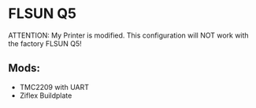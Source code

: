 # FLSUN Q5

ATTENTION: My Printer is modified. This configuration will NOT work with the factory FLSUN Q5!

## Mods:
- TMC2209 with UART
- Ziflex Buildplate